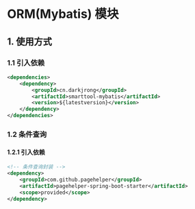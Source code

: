 # ORM(Mybatis) 模块

## 1. 使用方式
### 1.1 引入依赖
```xml
<dependencies>
    <dependency>
        <groupId>cn.darkjrong</groupId>
        <artifactId>smarttool-mybatis</artifactId>
        <version>${latestversion}</version>
    </dependency>
</dependencies>
```

### 1.2 条件查询
#### 1.2.1 引入依赖
```xml
<!-- 条件查询封装 -->
<dependency>
    <groupId>com.github.pagehelper</groupId>
    <artifactId>pagehelper-spring-boot-starter</artifactId>
    <scope>provided</scope>
</dependency>
```













